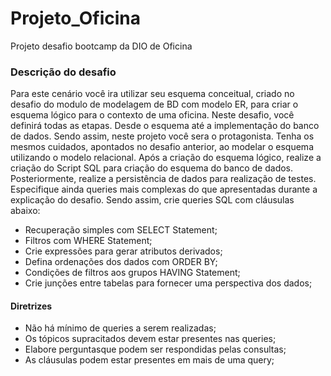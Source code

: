 # Projeto_Oficina
Projeto desafio bootcamp da DIO de Oficina

### Descrição do desafio
Para este cenário você ira utilizar seu esquema conceitual, criado no desafio do modulo de modelagem de BD com modelo ER, para criar o esquema lógico para o contexto de uma oficina. Neste desafio, você definirá todas as etapas. Desde o esquema até a implementação do banco de dados. Sendo assim, neste projeto você sera o protagonista. Tenha os mesmos cuidados, apontados no desafio anterior, ao modelar o esquema utilizando o modelo relacional.
Após a criação do esquema lógico, realize a criação do Script SQL para criação do esquema do banco de dados. Posteriormente, realize a persistência de dados para realização de testes. Especifique ainda queries mais complexas do que apresentadas durante a explicação do desafio. Sendo assim, crie queries SQL com cláusulas abaixo:

 - Recuperação simples com SELECT Statement;
 - Filtros com WHERE Statement;
 - Crie expressões para gerar atributos derivados;
 - Defina ordenações dos dados com ORDER BY;
 - Condições de filtros aos grupos HAVING Statement;
 - Crie junções entre tabelas para fornecer uma perspectiva dos dados;
 
 
 #### Diretrizes
 
  - Não há mínimo de queries a serem realizadas;
  - Os tópicos supracitados devem estar presentes nas queries;
  - Elabore perguntasque podem ser respondidas pelas consultas;
  - As cláusulas podem estar presentes em mais de uma query;
